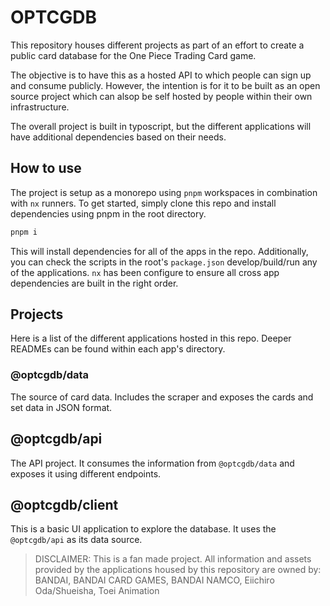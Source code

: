 # OPTCGDB

This repository houses different projects as part of an effort to create a public card database for the One Piece Trading Card game.

The objective is to have this as a hosted API to which people can sign up and consume publicly. However, the intention is for it to be built as an open source project which can alsop be self hosted by people within their own infrastructure.

The overall project is built in typoscript, but the different applications will have additional dependencies based on their needs.

## How to use

The project is setup as a monorepo using `pnpm` workspaces in combination with `nx` runners. To get started, simply clone this repo and install dependencies using pnpm in the root directory.

```bash
pnpm i
```

This will install dependencies for all of the apps in the repo. Additionally, you can check the scripts in the root's `package.json` develop/build/run any of the applications. `nx` has been configure to ensure all cross app dependencies are built in the right order.

## Projects

Here is a list of the different applications hosted in this repo. Deeper READMEs can be found within each app's directory.

### @optcgdb/data

The source of card data. Includes the scraper and exposes the cards and set data in JSON format.

## @optcgdb/api

The API project. It consumes the information from `@optcgdb/data` and exposes it using different endpoints.

## @optcgdb/client

This is a basic UI application to explore the database. It uses the `@optcgdb/api` as its data source.

> DISCLAIMER: This is a fan made project. All information and assets provided by the applications housed by this repository are owned by: BANDAI, BANDAI CARD GAMES, BANDAI NAMCO, Eiichiro Oda/Shueisha, Toei Animation
